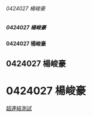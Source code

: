 ###### 0424027 楊峻豪
##### 0424027 楊峻豪
#### 0424027 楊峻豪
## 0424027 楊峻豪
# 0424027 楊峻豪
[超連結測試](http://www.nkfust.edu.tw)
